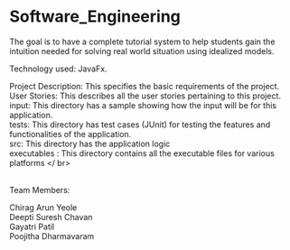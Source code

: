 # Software_Engineering

The goal is to have a complete tutorial system to help students gain the intuition needed for solving
real world situation using idealized models.


Technology used: JavaFx.


Project Description: This specifies the basic requirements of the project. <br />
User Stories: This describes all the user stories pertaining to this project. <br />
input: This directory has a sample showing how the input will be for this application. <br />
tests: This directory has test cases (JUnit) for testing the features and functionalities of the application. <br />
src: This directory has the application logic <br /> 
executables : This directory contains all the executable files for various platforms </ br>

<br />
Team Members:

Chirag Arun Yeole <br />
Deepti Suresh Chavan <br />
Gayatri Patil <br />
Poojitha Dharmavaram <br />
